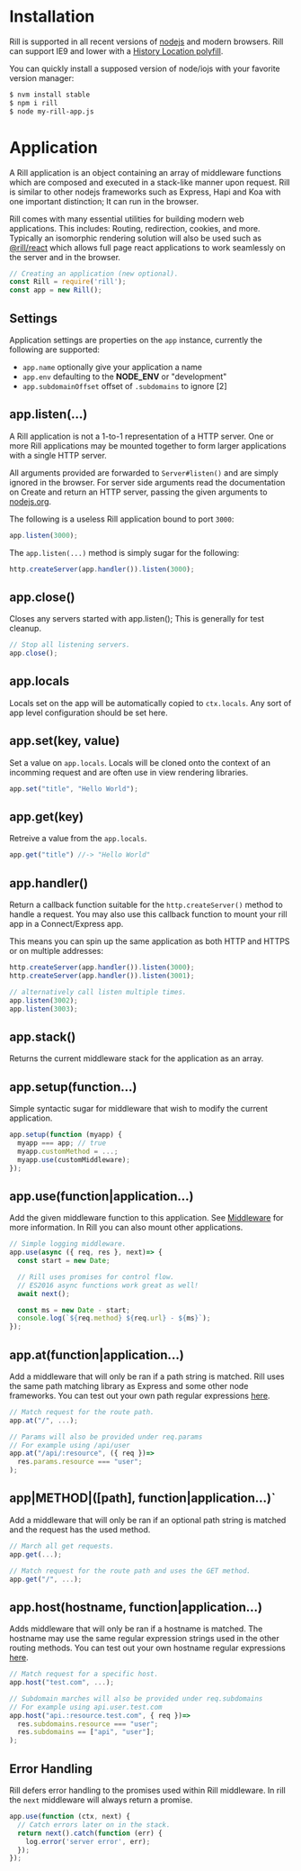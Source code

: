 # Installation

  Rill is supported in all recent versions of [nodejs](https://nodejs.org) and modern browsers.
  Rill can support IE9 and lower with a [History Location polyfill](https://github.com/devote/HTML5-History-API).

  You can quickly install a supposed version of node/iojs with your favorite version manager:

```bash
$ nvm install stable
$ npm i rill
$ node my-rill-app.js
```

# Application

  A Rill application is an object containing an array of middleware functions
  which are composed and executed in a stack-like manner upon request.
  Rill is similar to other nodejs frameworks such as Express, Hapi and Koa with
  one important distinction; It can run in the browser.

  Rill comes with many essential utilities for building modern web applications.
  This includes: Routing, redirection, cookies, and more. Typically an isomorphic
  rendering solution will also be used such as [@rill/react](https://github.com/rill-js/react)
  which allows full page react applications to work seamlessly on the server and
  in the browser.

```js
// Creating an application (new optional).
const Rill = require('rill');
const app = new Rill();
```

## Settings

  Application settings are properties on the `app` instance, currently
  the following are supported:

  - `app.name` optionally give your application a name
  - `app.env` defaulting to the __NODE_ENV__ or "development"
  - `app.subdomainOffset` offset of `.subdomains` to ignore [2]

## app.listen(...)

  A Rill application is not a 1-to-1 representation of a HTTP server.
  One or more Rill applications may be mounted together to form larger
  applications with a single HTTP server.

  All arguments provided are forwarded to `Server#listen()` and are simply
  ignored in the browser. For server side arguments read the documentation on 
  Create and return an HTTP server, passing the given arguments to [nodejs.org](http://nodejs.org/api/http.html#http_server_listen_port_hostname_backlog_callback).
  
  The following is a useless Rill application bound to port `3000`:

```js
app.listen(3000);
```

  The `app.listen(...)` method is simply sugar for the following:

```js
http.createServer(app.handler()).listen(3000);
```

## app.close()

  Closes any servers started with app.listen();
  This is generally for test cleanup.

```js
// Stop all listening servers.
app.close();
```

## app.locals

  Locals set on the app will be automatically copied to `ctx.locals`.
  Any sort of app level configuration should be set here.

## app.set(key, value)

  Set a value on `app.locals`. Locals will be cloned onto the context of an incomming request and are often use in view rendering libraries.

```js
app.set("title", "Hello World");
```

## app.get(key)

  Retreive a value from the `app.locals`.

```js
app.get("title") //-> "Hello World"
```

## app.handler()

  Return a callback function suitable for the `http.createServer()`
  method to handle a request.
  You may also use this callback function to mount your rill app in a
  Connect/Express app.

  This means you can spin up the same application as both HTTP and HTTPS
  or on multiple addresses:

```js
http.createServer(app.handler()).listen(3000);
http.createServer(app.handler()).listen(3001);

// alternatively call listen multiple times.
app.listen(3002);
app.listen(3003);
```

## app.stack()
  
  Returns the current middleware stack for the application as an array.

## app.setup(function...)
  
  Simple syntactic sugar for middleware that wish to modify the current
  application.

```js
app.setup(function (myapp) {
  myapp === app; // true
  myapp.customMethod = ...;
  myapp.use(customMiddleware);
});
```

## app.use(function|application...)

  Add the given middleware function to this application. See [Middleware](https://github.com/rill-js/rill/wiki#middleware) for
  more information. In Rill you can also mount other applications.

```js
// Simple logging middleware.
app.use(async ({ req, res }, next)=> {
  const start = new Date;

  // Rill uses promises for control flow.
  // ES2016 async functions work great as well!
  await next();

  const ms = new Date - start;
  console.log(`${req.method} ${req.url} - ${ms}`);
});
```

## app.at(function|application...)

  Add a middleware that will only be ran if a path string is matched.
  Rill uses the same path matching library as Express and some other node frameworks. You can test out your own path regular expressions [here](http://forbeslindesay.github.io/express-route-tester/).

```js
// Match request for the route path.
app.at("/", ...);

// Params will also be provided under req.params
// For example using /api/user
app.at("/api/:resource", ({ req })=>
  res.params.resource === "user";
);
```

## app|METHOD|([path], function|application...)`

  Add a middleware that will only be ran if an optional path string is matched
  and the request has the used method.

```js
// March all get requests.
app.get(...);

// Match request for the route path and uses the GET method.
app.get("/", ...);
```

## app.host(hostname, function|application...)

  Adds middleware that will only be ran if a hostname is matched. The hostname may use the same regular expression strings used in the other routing methods. You can test out your own hostname regular expressions [here](http://forbeslindesay.github.io/express-route-tester/).

```js
// Match request for a specific host.
app.host("test.com", ...);

// Subdomain marches will also be provided under req.subdomains
// For example using api.user.test.com
app.host("api.:resource.test.com", { req })=>
  res.subdomains.resource === "user";
  res.subdomains == ["api", "user"];
);
```

## Error Handling

  Rill defers error handling to the promises used within Rill middleware.
  In rill the `next` middleware will always return a promise.

```js
app.use(function (ctx, next) {
  // Catch errors later on in the stack.
  return next().catch(function (err) {
    log.error('server error', err);
  });
});
```